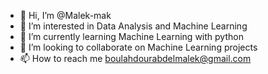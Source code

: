 - 👋 Hi, I’m @Malek-mak
- 👀 I’m interested in Data Analysis and Machine Learning
- 🌱 I’m currently learning Machine Learning with python
- 💞️ I’m looking to collaborate on Machine Learning projects
- 📫 How to reach me boulahdourabdelmalek@gmail.com


<!---
Malek-mak/Malek-mak is a ✨ special ✨ repository because its `README.md` (this file) appears on your GitHub profile.
You can click the Preview link to take a look at your changes.
--->
